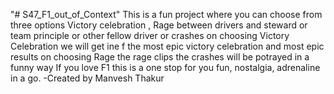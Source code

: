 "# S47_F1_out_of_Context" 
This is a fun project where you can choose from three options Victory celebration , Rage between drivers and steward or team principle or other fellow driver or crashes
on choosing Victory Celebration we will get ine f the most epic victory celebration and most epic results
on choosing  Rage the rage clips the crashes will be potrayed in a funny way
If you love F1 this is a one stop for you fun, nostalgia, adrenaline in a go.
                                                                                    -Created by
                                                                                     Manvesh Thakur